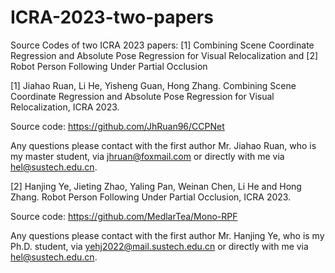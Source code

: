 # ICRA-2023-two-papers
Source Codes of two ICRA 2023 papers: [1] Combining Scene Coordinate Regression and Absolute Pose Regression for Visual Relocalization and [2] Robot Person Following Under Partial Occlusion

[1] Jiahao Ruan, Li He, Yisheng Guan, Hong Zhang. Combining Scene Coordinate Regression and Absolute Pose Regression for Visual Relocalization, ICRA 2023.

Source code: https://github.com/JhRuan96/CCPNet

Any questions please contact with the first author Mr. Jiahao Ruan, who is my master student, via jhruan@foxmail.com or directly with me via hel@sustech.edu.cn.

[2] Hanjing Ye, Jieting Zhao, Yaling Pan, Weinan Chen, Li He and Hong Zhang. Robot Person Following Under Partial Occlusion, ICRA 2023.

Source code: https://github.com/MedlarTea/Mono-RPF

Any questions please contact with the first author Mr. Hanjing Ye, who is my Ph.D. student, via yehj2022@mail.sustech.edu.cn or directly with me via hel@sustech.edu.cn.
